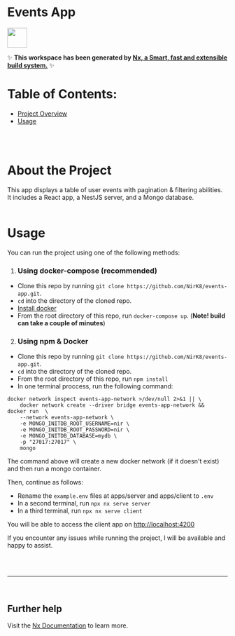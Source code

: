 # Events App

<a alt="Nx logo" href="https://nx.dev" target="_blank" rel="noreferrer"><img src="https://raw.githubusercontent.com/nrwl/nx/master/images/nx-logo.png" width="45"></a>

✨ **This workspace has been generated by [Nx, a Smart, fast and extensible build system.](https://nx.dev)** ✨

# Table of Contents:
* [Project Overview](#about-the-project)
* [Usage](#usage)

<br>
<br>

# About the Project
This app displays a table of user events with pagination & filtering abilities. It includes a React app, a NestJS server, and a Mongo database.
<br>
<br>

# Usage
You can run the project using one of the following methods:

1. ### Using docker-compose (recommended)
* Clone this repo by running `git clone https://github.com/NirK8/events-app.git`.
* `cd` into the directory of the cloned repo.
* [Install docker](https://www.docker.com/products/docker-desktop/)
* From the root directory of this repo, run `docker-compose up`. (**Note! build can take a couple of minutes**) 

2. ### Using npm & Docker
* Clone this repo by running `git clone https://github.com/NirK8/events-app.git`.
* `cd` into the directory of the cloned repo.
* From the root directory of this repo, run `npm install`
* In one terminal proccess, run the following command:   
```
docker network inspect events-app-network >/dev/null 2>&1 || \
    docker network create --driver bridge events-app-network &&
docker run  \
	--network events-app-network \
	-e MONGO_INITDB_ROOT_USERNAME=nir \
	-e MONGO_INITDB_ROOT_PASSWORD=nir \
	-e MONGO_INITDB_DATABASE=mydb \
	-p "27017:27017" \
	mongo
```
The command above will create a new docker network (if it doesn't exist) and then run a mongo container.

Then, continue as follows:
* Rename the `example.env` files at apps/server and apps/client to `.env`
* In a second terminal, run `npx nx serve server`
* In a third terminal, run `npx nx serve client`

You will be able to access the client app on [http://localhost:4200](http://localhost:4200)

If you encounter any issues while running the project, I will be available and happy to assist.

<br>
<br>

---
<br>


## Further help

Visit the [Nx Documentation](https://nx.dev) to learn more.
